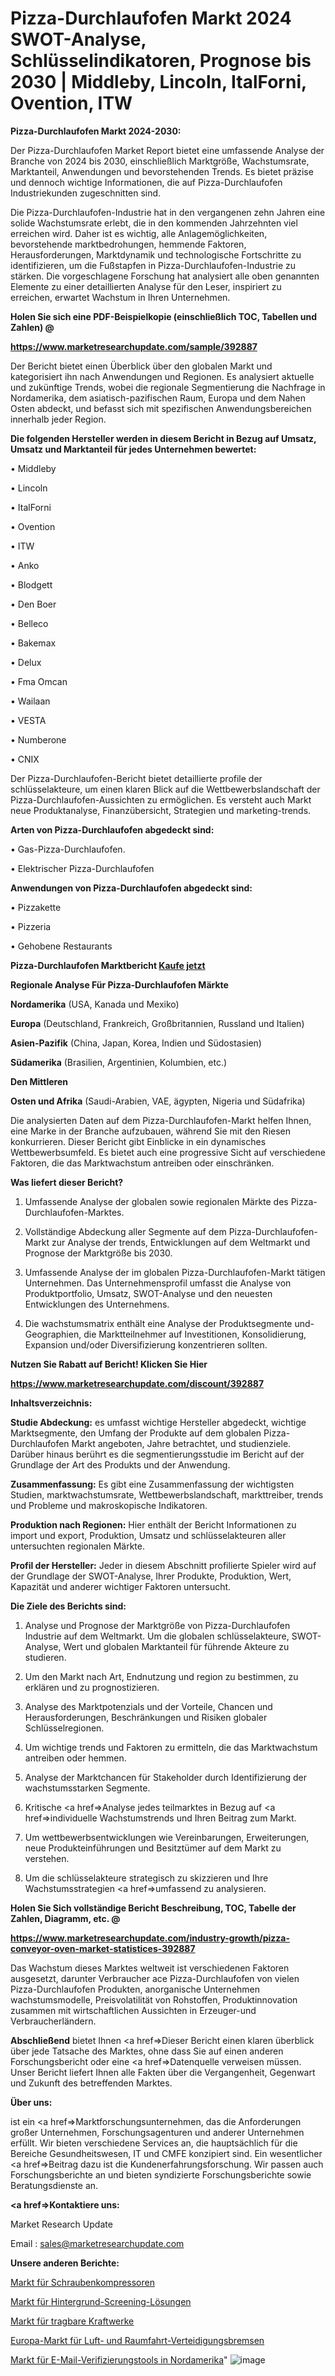 # Pizza-Durchlaufofen Markt 2024 SWOT-Analyse, Schlüsselindikatoren, Prognose bis 2030 | Middleby, Lincoln, ItalForni, Ovention, ITW

<strong>Pizza-Durchlaufofen Markt 2024-2030:</strong>

Der Pizza-Durchlaufofen Market Report bietet eine umfassende Analyse der Branche von 2024 bis 2030, einschließlich Marktgröße, Wachstumsrate, Marktanteil, Anwendungen und bevorstehenden Trends. Es bietet präzise und dennoch wichtige Informationen, die auf Pizza-Durchlaufofen Industriekunden zugeschnitten sind.

Die Pizza-Durchlaufofen-Industrie hat in den vergangenen zehn Jahren eine solide Wachstumsrate erlebt, die in den kommenden Jahrzehnten viel erreichen wird. Daher ist es wichtig, alle Anlagemöglichkeiten, bevorstehende marktbedrohungen, hemmende Faktoren, Herausforderungen, Marktdynamik und technologische Fortschritte zu identifizieren, um die Fußstapfen in Pizza-Durchlaufofen-Industrie zu stärken. Die vorgeschlagene Forschung hat analysiert alle oben genannten Elemente zu einer detaillierten Analyse für den Leser, inspiriert zu erreichen, erwartet Wachstum in Ihren Unternehmen.



<strong>Holen Sie sich eine PDF-Beispielkopie (einschließlich TOC, Tabellen und Zahlen) @
</strong>

<strong><a href=https://www.marketresearchupdate.com/sample/392887>

<strong>https://www.marketresearchupdate.com/sample/392887</u></font></a></strong></strong>

Der Bericht bietet einen Überblick über den globalen Markt und kategorisiert ihn nach Anwendungen und Regionen. Es analysiert aktuelle und zukünftige Trends, wobei die regionale Segmentierung die Nachfrage in Nordamerika, dem asiatisch-pazifischen Raum, Europa und dem Nahen Osten abdeckt, und befasst sich mit spezifischen Anwendungsbereichen innerhalb jeder Region.



<strong>Die folgenden Hersteller werden in diesem Bericht in Bezug auf Umsatz, Umsatz und Marktanteil für jedes Unternehmen bewertet:</strong>

• Middleby

• Lincoln

• ItalForni

• Ovention

• ITW

• Anko

• Blodgett

• Den Boer

• Belleco

• Bakemax

• Delux

• Fma Omcan

• Wailaan

• VESTA

• Numberone

• CNIX

Der Pizza-Durchlaufofen-Bericht bietet detaillierte profile der schlüsselakteure, um einen klaren Blick auf die Wettbewerbslandschaft der Pizza-Durchlaufofen-Aussichten zu ermöglichen. Es versteht auch Markt neue Produktanalyse, Finanzübersicht, Strategien und marketing-trends.



<strong>Arten von Pizza-Durchlaufofen abgedeckt sind:</strong>

• Gas-Pizza-Durchlaufofen.

• Elektrischer Pizza-Durchlaufofen



<strong>Anwendungen von Pizza-Durchlaufofen abgedeckt sind:</strong>

• Pizzakette

• Pizzeria

• Gehobene Restaurants



<strong>Pizza-Durchlaufofen Marktbericht <a href=https://www.marketresearchupdate.com/buynow/392887>Kaufe jetzt</a></strong>



<strong>Regionale Analyse Für Pizza-Durchlaufofen Märkte</strong>



<strong>Nordamerika</strong> (USA, Kanada und Mexiko)



<strong>Europa</strong> (Deutschland, Frankreich, Großbritannien, Russland und Italien)



<strong>Asien-Pazifik</strong> (China, Japan, Korea, Indien und Südostasien)



<strong>Südamerika</strong> (Brasilien, Argentinien, Kolumbien, etc.)



<strong>Den Mittleren</strong> 

<strong>Osten und Afrika</strong> (Saudi-Arabien, VAE, ägypten, Nigeria und Südafrika)

Die analysierten Daten auf dem Pizza-Durchlaufofen-Markt helfen Ihnen, eine Marke in der Branche aufzubauen, während Sie mit den Riesen konkurrieren. Dieser Bericht gibt Einblicke in ein dynamisches Wettbewerbsumfeld. Es bietet auch eine progressive Sicht auf verschiedene Faktoren, die das Marktwachstum antreiben oder einschränken.



<strong>Was liefert dieser Bericht?</strong>

1. Umfassende Analyse der globalen sowie regionalen Märkte des Pizza-Durchlaufofen-Marktes.

2. Vollständige Abdeckung aller Segmente auf dem Pizza-Durchlaufofen-Markt zur Analyse der trends, Entwicklungen auf dem Weltmarkt und Prognose der Marktgröße bis 2030.

3. Umfassende Analyse der im globalen Pizza-Durchlaufofen-Markt tätigen Unternehmen. Das Unternehmensprofil umfasst die Analyse von Produktportfolio, Umsatz, SWOT-Analyse und den neuesten Entwicklungen des Unternehmens.

4. Die wachstumsmatrix enthält eine Analyse der Produktsegmente und-Geographien, die Marktteilnehmer auf Investitionen, Konsolidierung, Expansion und/oder Diversifizierung konzentrieren sollten.



<strong>Nutzen Sie Rabatt auf Bericht! Klicken Sie Hier
</strong>

<strong><a href=https://www.marketresearchupdate.com/discount/392887>https://www.marketresearchupdate.com/discount/392887</b></u></font></strong></a>



<strong>Inhaltsverzeichnis:</strong>



<strong>Studie Abdeckung:</strong> es umfasst wichtige Hersteller abgedeckt, wichtige Marktsegmente, den Umfang der Produkte auf dem globalen Pizza-Durchlaufofen Markt angeboten, Jahre betrachtet, und studienziele. Darüber hinaus berührt es die segmentierungsstudie im Bericht auf der Grundlage der Art des Produkts und der Anwendung.



<strong>Zusammenfassung:</strong> Es gibt eine Zusammenfassung der wichtigsten Studien, marktwachstumsrate, Wettbewerbslandschaft, markttreiber, trends und Probleme und makroskopische Indikatoren.



<strong>Produktion nach Regionen:</strong> Hier enthält der Bericht Informationen zu import und export, Produktion, Umsatz und schlüsselakteuren aller untersuchten regionalen Märkte.



<strong>Profil der Hersteller:</strong> Jeder in diesem Abschnitt profilierte Spieler wird auf der Grundlage der SWOT-Analyse, Ihrer Produkte, Produktion, Wert, Kapazität und anderer wichtiger Faktoren untersucht.



<strong>Die Ziele des Berichts sind:</strong>

1) Analyse und Prognose der Marktgröße von Pizza-Durchlaufofen Industrie auf dem Weltmarkt.
Um die globalen schlüsselakteure, SWOT-Analyse, Wert und globalen Marktanteil für führende Akteure zu studieren.

2) Um den Markt nach Art, Endnutzung und region zu bestimmen, zu erklären und zu prognostizieren.

3) Analyse des Marktpotenzials und der Vorteile, Chancen und Herausforderungen, Beschränkungen und Risiken globaler Schlüsselregionen.

4) Um wichtige trends und Faktoren zu ermitteln, die das Marktwachstum antreiben oder hemmen.

5) Analyse der Marktchancen für Stakeholder durch Identifizierung der wachstumsstarken Segmente.

6) Kritische <a href=>Analyse</a> jedes teilmarktes in Bezug auf <a href=>individuelle</a> Wachstumstrends und Ihren Beitrag zum Markt.

7) Um wettbewerbsentwicklungen wie Vereinbarungen, Erweiterungen, neue Produkteinführungen und Besitztümer auf dem Markt zu verstehen.

8) Um die schlüsselakteure strategisch zu skizzieren und Ihre Wachstumsstrategien <a href=>umfassend</a> zu analysieren.



<strong>Holen Sie Sich vollständige Bericht Beschreibung, TOC, Tabelle der Zahlen, Diagramm, etc. @ </strong>

<strong><a href=https://www.marketresearchupdate.com/industry-growth/pizza-conveyor-oven-market-statistices-392887>https://www.marketresearchupdate.com/industry-growth/pizza-conveyor-oven-market-statistices-392887</a></font></strong>

Das Wachstum dieses Marktes weltweit ist verschiedenen Faktoren ausgesetzt, darunter Verbraucher ace Pizza-Durchlaufofen von vielen Pizza-Durchlaufofen Produkten, anorganische Unternehmen wachstumsmodelle, Preisvolatilität von Rohstoffen, Produktinnovation zusammen mit wirtschaftlichen Aussichten in Erzeuger-und Verbraucherländern.



<strong>Abschließend</strong> bietet Ihnen <a href=>Dieser</a> Bericht einen klaren überblick über jede Tatsache des Marktes, ohne dass Sie auf einen anderen Forschungsbericht oder eine <a href=>Datenquelle</a> verweisen müssen. Unser Bericht liefert Ihnen alle Fakten über die Vergangenheit, Gegenwart und Zukunft des betreffenden Marktes.



<strong>Über uns:</strong>

 ist ein <a href=>Marktfors</a>chungsunternehmen, das die Anforderungen großer Unternehmen, Forschungsagenturen und anderer Unternehmen erfüllt. Wir bieten verschiedene Services an, die hauptsächlich für die Bereiche Gesundheitswesen, IT und CMFE konzipiert sind. Ein wesentlicher <a href=>Beitrag</a> dazu ist die Kundenerfahrungsforschung. Wir passen auch Forschungsberichte an und bieten syndizierte Forschungsberichte sowie Beratungsdienste an.



<strong><a href=>Kontaktiere uns:</a></strong>

Market Research Update

Email : sales@marketresearchupdate.com



<strong>Unsere anderen Berichte:</strong>

<a href=https://www.linkedin.com/pulse/screw-type-air-compressor-market-trends-2023>Markt für Schraubenkompressoren</a>

<a href=https://www.linkedin.com/pulse/background-screening-solutions-market-outlooks>Markt für Hintergrund-Screening-Lösungen</a>

<a href=https://www.linkedin.com/pulse/portable-power-station-market-size-trends-consumption>Markt für tragbare Kraftwerke</a>

<a href=https://www.linkedin.com/pulse/europe-aerospace-defense-brakes-market-size-2023-top-key>Europa-Markt für Luft- und Raumfahrt-Verteidigungsbremsen</a>

<a href=https://www.linkedin.com/pulse/north-america-email-verification-tools-market-mbevf/>Markt für E-Mail-Verifizierungstools in Nordamerika</a>"
![image](https://github.com/Gayatrikarjule/Market-Analysis-360/assets/97346546/2438cf26-54bd-474e-ad41-353fb3b17d55)
